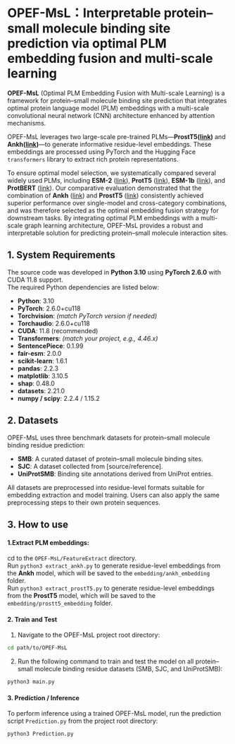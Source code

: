 # OPEF-MsL：Interpretable protein–small molecule binding site prediction via optimal PLM embedding fusion and multi-scale learning
**OPEF-MsL** (Optimal PLM Embedding Fusion with Multi-scale Learning) is a framework for protein–small molecule binding site prediction that integrates optimal protein language model (PLM) embeddings with a multi-scale convolutional neural network (CNN) architecture enhanced by attention mechanisms.

OPEF-MsL leverages two large-scale pre-trained PLMs—**ProstT5([link](https://huggingface.co/Rostlab/prot_t5_xl_uniref50))** and **Ankh([link](https://huggingface.co/ElnaggarLab/ankh-large/tree/main))**—to generate informative residue-level embeddings. These embeddings are processed using PyTorch and the Hugging Face `transformers` library to extract rich protein representations.  

To ensure optimal model selection, we systematically compared several widely used PLMs, including **ESM-2** ([link](https://huggingface.co/facebook/esm2_t12_35M_UR50D)), **ProtT5** ([link](https://huggingface.co/Rostlab/prot_t5_xl_uniref50)), **ESM-1b** ([link](https://huggingface.co/facebook/esm1b_t33_650M_UR50S)), and **ProtBERT** ([link](https://huggingface.co/Rostlab/prot_bert)). Our comparative evaluation demonstrated that the combination of **Ankh** ([link](https://huggingface.co/ElnaggarLab/ankh-large/tree/main)) and **ProstT5** ([link](https://huggingface.co/Rostlab/prot_t5_xl_uniref50)) consistently achieved superior performance over single-model and cross-category combinations, and was therefore selected as the optimal embedding fusion strategy for downstream tasks.
By integrating optimal PLM embeddings with a multi-scale graph learning architecture, OPEF-MsL provides a robust and interpretable solution for predicting protein–small molecule interaction sites.

## 1. System Requirements

The source code was developed in **Python 3.10** using **PyTorch 2.6.0** with CUDA 11.8 support.  
The required Python dependencies are listed below:

- **Python**: 3.10
- **PyTorch**: 2.6.0+cu118
- **Torchvision**: *(match PyTorch version if needed)*
- **Torchaudio**: 2.6.0+cu118
- **CUDA**: 11.8 (recommended)
- **Transformers**: *(match your project, e.g., 4.46.x)*
- **SentencePiece**: 0.1.99
- **fair-esm**: 2.0.0
- **scikit-learn**: 1.6.1
- **pandas**: 2.2.3
- **matplotlib**: 3.10.5
- **shap**: 0.48.0
- **datasets**: 2.21.0
- **numpy / scipy**: 2.2.4 / 1.15.2

## 2. Datasets

OPEF-MsL uses three benchmark datasets for protein–small molecule binding residue prediction:

- **SMB**: A curated dataset of protein–small molecule binding sites.  
- **SJC**: A dataset collected from [source/reference].  
- **UniProtSMB**: Binding site annotations derived from UniProt entries.  

All datasets are preprocessed into residue-level formats suitable for embedding extraction and model training. Users can also apply the same preprocessing steps to their own protein sequences.


## 3. How to use

#### 1.Extract PLM embeddings:  
cd to the `OPEF-MsL/FeatureExtract` directory.  
Run `python3 extract_ankh.py` to generate residue-level embeddings from the **Ankh** model, which will be saved to the `embedding/ankh_embedding` folder.  
Run `python3 extract_prostT5.py` to generate residue-level embeddings from the **ProstT5** model, which will be saved to the `embedding/prostt5_embedding` folder.

#### 2. Train and Test
1. Navigate to the OPEF-MsL project root directory:
```bash
cd path/to/OPEF-MsL
```
2. Run the following command to train and test the model on all protein–small molecule binding residue datasets (SMB, SJC, and UniProtSMB):
```bash
python3 main.py
```

#### 3. Prediction / Inference
To perform inference using a trained OPEF-MsL model, run the prediction script `Prediction.py` from the project root directory:

```bash
python3 Prediction.py
```
